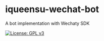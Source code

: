 # iqueensu-wechat-bot
A bot implementation with Wechaty SDK

[![License: GPL v3](https://img.shields.io/badge/License-GPL%20v3-blue.svg)](https://www.gnu.org/licenses/gpl-3.0)

